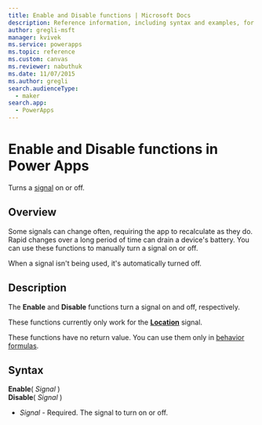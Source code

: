 ```yaml
---
title: Enable and Disable functions | Microsoft Docs
description: Reference information, including syntax and examples, for the Enable and Disable functions in Power Apps
author: gregli-msft
manager: kvivek
ms.service: powerapps
ms.topic: reference
ms.custom: canvas
ms.reviewer: nabuthuk
ms.date: 11/07/2015
ms.author: gregli
search.audienceType: 
  - maker
search.app: 
  - PowerApps
---
```

# Enable and Disable functions in Power Apps
Turns a [signal](signals.md) on or off.

## Overview
Some signals can change often, requiring the app to recalculate as they do.  Rapid changes over a long period of time can drain a device's battery. You can use these functions to manually turn a signal on or off.

When a signal isn't being used, it's automatically turned off.

## Description
The **Enable** and **Disable** functions turn a signal on and off, respectively.

These functions currently only work for the **[Location](signals.md)** signal.

These functions have no return value. You can use them only in [behavior formulas](../working-with-formulas-in-depth.md).

## Syntax
**Enable**( *Signal* )<br>**Disable**( *Signal* )

* *Signal* - Required.  The signal to turn on or off.

